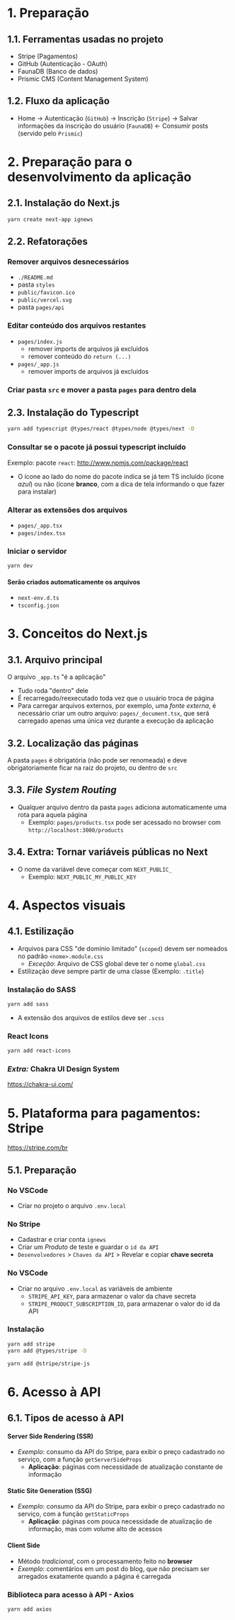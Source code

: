 # 1. Preparação

## 1.1. Ferramentas usadas no projeto

- Stripe (Pagamentos)
- GitHub (Autenticação - OAuth)
- FaunaDB (Banco de dados)
- Prismic CMS (Content Management System)

## 1.2. Fluxo da aplicação

- Home -> Autenticação (`GitHub`) -> Inscrição (`Stripe`) -> Salvar informações da inscrição do usuário (`FaunaDB`) <- Consumir posts (servido pelo `Prismic`)

# 2. Preparação para o desenvolvimento da aplicação

## 2.1. Instalação do Next.js

```bash
yarn create next-app ignews
```

## 2.2. Refatorações

### Remover arquivos desnecessários

- `./README.md`
- pasta `styles`
- `public/favicon.ico`
- `public/vercel.svg`
- pasta `pages/api`

### Editar conteúdo dos arquivos restantes

- `pages/index.js`
  - remover imports de arquivos já excluídos
  - remover conteúdo do `return (...)`
- `pages/_app.js`
  - remover imports de arquivos já excluídos

### Criar pasta `src` e mover a pasta `pages` para dentro dela

## 2.3. Instalação do Typescript

```bash
yarn add typescript @types/react @types/node @types/next -D
```

### Consultar se o pacote já possui typescript incluído

Exemplo: pacote `react`:
http://www.npmjs.com/package/react

- O ícone ao lado do nome do pacote indica se já tem TS incluído (ícone _azul_) ou não (ícone **branco**, com a dica de tela informando o que fazer para instalar)

### Alterar as extensões dos arquivos

- `pages/_app.tsx`
- `pages/index.tsx`

### Iniciar o servidor

```bash
yarn dev
```

#### Serão criados automaticamente os arquivos

- `next-env.d.ts`
- `tsconfig.json`

# 3. Conceitos do Next.js

## 3.1. Arquivo principal

O arquivo `_app.ts` "é a aplicação"

- Tudo roda "dentro" dele
- É recarregado/reexecutado toda vez que o usuário troca de página
- Para carregar arquivos externos, por exemplo, uma _fonte externa_, é necessário criar um outro arquivo: `pages/_document.tsx`, que será carregado apenas uma única vez durante a execução da aplicação

## 3.2. Localização das páginas

A pasta `pages` é obrigatória (não pode ser renomeada) e deve obrigatoriamente ficar na raiz do projeto, ou dentro de `src`

## 3.3. _File System Routing_

- Qualquer arquivo dentro da pasta `pages` adiciona automaticamente uma rota para aquela página
  - Exemplo: `pages/products.tsx` pode ser acessado no browser com `http://localhost:3000/products`

## 3.4. Extra: Tornar variáveis públicas no Next

- O nome da variável deve começar com `NEXT_PUBLIC_`
  - Exemplo: `NEXT_PUBLIC_MY_PUBLIC_KEY`

# 4. Aspectos visuais

## 4.1. Estilização

- Arquivos para CSS "de domínio limitado" (`scoped`) devem ser nomeados no padrão `<nome>.module.css`
  - _Exceção_: Arquivo de CSS global deve ter o nome `global.css`
- Estilização deve sempre partir de uma classe (Exemplo: `.title`)

### Instalação do SASS

```bash
yarn add sass
```

- A extensão dos arquivos de estilos deve ser `.scss`

### React Icons

```bash
yarn add react-icons
```

### _Extra:_ Chakra UI Design System

https://chakra-ui.com/

# 5. Plataforma para pagamentos: **Stripe**

https://stripe.com/br

## 5.1. Preparação

### No VSCode

- Criar no projeto o arquivo `.env.local`

### No Stripe

- Cadastrar e criar conta `ignews`
- Criar um _Produto_ de teste e guardar o `id da API`
- `Desenvolvedores` > `Chaves da API` > Revelar e copiar **chave secreta**

### No VSCode

- Criar no arquivo `.env.local` as variáveis de ambiente
  - `STRIPE_API_KEY`, para armazenar o valor da chave secreta
  - `STRIPE_PRODUCT_SUBSCRIPTION_ID`, para armazenar o valor do id da API

### Instalação

```bash
yarn add stripe
yarn add @types/stripe -D

yarn add @stripe/stripe-js
```

# 6. Acesso à API

## 6.1. Tipos de acesso à API

#### Server Side Rendering (SSR)

- _Exemplo_: consumo da API do Stripe, para exibir o preço cadastrado no serviço, com a função `getServerSideProps`
  - **Aplicação**: páginas com necessidade de atualização constante de informação

#### Static Site Generation (SSG)

- _Exemplo_: consumo da API do Stripe, para exibir o preço cadastrado no serviço, com a função `getStaticProps`
  - **Aplicação**: páginas com pouca necessidade de atualização de informação, mas com volume alto de acessos

#### Client Side

- Método _tradicional_, com o processamento feito no **browser**
- _Exemplo_: comentários em um post do blog, que não precisam ser arregados exatamente quando a página é carregada

### Biblioteca para acesso à API - **Axios**

```bash
yarn add axios
```
